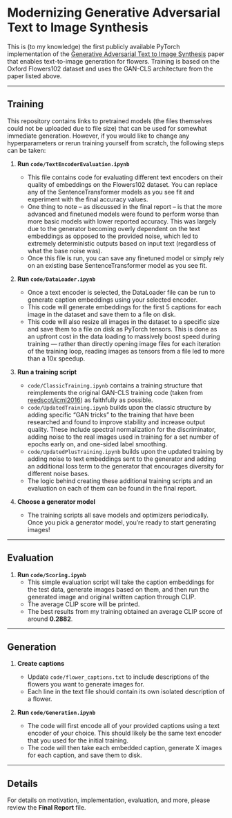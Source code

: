 # Modernizing Generative Adversarial Text to Image Synthesis

This is (to my knowledge) the first publicly available PyTorch implementation of the [Generative Adversarial Text to Image Synthesis](https://arxiv.org/abs/1605.05396) paper that enables text-to-image generation for flowers. Training is based on the Oxford Flowers102 dataset and uses the GAN-CLS architecture from the paper listed above.

---

## Training

This repository contains links to pretrained models (the files themselves could not be uploaded due to file size) that can be used for somewhat immediate generation. However, if you would like to change any hyperparameters or rerun training yourself from scratch, the following steps can be taken:

1. **Run `code/TextEncoderEvaluation.ipynb`**
    - This file contains code for evaluating different text encoders on their quality of embeddings on the Flowers102 dataset. You can replace any of the SentenceTransformer models as you see fit and experiment with the final accuracy values.
    - One thing to note – as discussed in the final report – is that the more advanced and finetuned models were found to perform worse than more basic models with lower reported accuracy. This was largely due to the generator becoming overly dependent on the text embeddings as opposed to the provided noise, which led to extremely deterministic outputs based on input text (regardless of what the base noise was).
    - Once this file is run, you can save any finetuned model or simply rely on an existing base SentenceTransformer model as you see fit.

2. **Run `code/DataLoader.ipynb`**
    - Once a text encoder is selected, the DataLoader file can be run to generate caption embeddings using your selected encoder.
    - This code will generate embeddings for the first 5 captions for each image in the dataset and save them to a file on disk.
    - This code will also resize all images in the dataset to a specific size and save them to a file on disk as PyTorch tensors. This is done as an upfront cost in the data loading to massively boost speed during training — rather than directly opening image files for each iteration of the training loop, reading images as tensors from a file led to more than a 10x speedup.

3. **Run a training script**
    - `code/ClassicTraining.ipynb` contains a training structure that reimplements the original GAN-CLS training code (taken from [reedscot/icml2016](https://github.com/reedscot/icml2016/blob/db3f0c6d7c9ef3ef138cb15bf36592c7e19eb9a0/main_cls.lua)) as faithfully as possible.
    - `code/UpdatedTraining.ipynb` builds upon the classic structure by adding specific “GAN tricks” to the training that have been researched and found to improve stability and increase output quality. These include spectral normalization for the discriminator, adding noise to the real images used in training for a set number of epochs early on, and one-sided label smoothing.
    - `code/UpdatedPlusTraining.ipynb` builds upon the updated training by adding noise to text embeddings sent to the generator and adding an additional loss term to the generator that encourages diversity for different noise bases.
    - The logic behind creating these additional training scripts and an evaluation on each of them can be found in the final report.

4. **Choose a generator model**
    - The training scripts all save models and optimizers periodically. Once you pick a generator model, you’re ready to start generating images!

---

## Evaluation

1. **Run `code/Scoring.ipynb`**
    - This simple evaluation script will take the caption embeddings for the test data, generate images based on them, and then run the generated image and original written caption through CLIP.
    - The average CLIP score will be printed.
    - The best results from my training obtained an average CLIP score of around **0.2882**.

---

## Generation

1. **Create captions**
    - Update `code/flower_captions.txt` to include descriptions of the flowers you want to generate images for.
    - Each line in the text file should contain its own isolated description of a flower.

2. **Run `code/Generation.ipynb`**
    - The code will first encode all of your provided captions using a text encoder of your choice. This should likely be the same text encoder that you used for the initial training.
    - The code will then take each embedded caption, generate X images for each caption, and save them to disk.

---

## Details

For details on motivation, implementation, evaluation, and more, please review the **Final Report** file.
